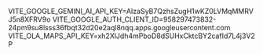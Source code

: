 VITE_GOOGLE_GEMINI_AI_API_KEY=AIzaSyB7QzhsZugH1wKZ0LVMqMMRVJ5n8XFRV9o
VITE_GOOGLE_AUTH_CLIENT_ID=958297473832-24pm9su8lsss36fbqt32d20e2aql8nqq.apps.googleusercontent.com
VITE_OLA_MAPS_API_KEY=xh2XlJdh4mPboD8dSUHxCktcBY2cafId7L4j3V2P
